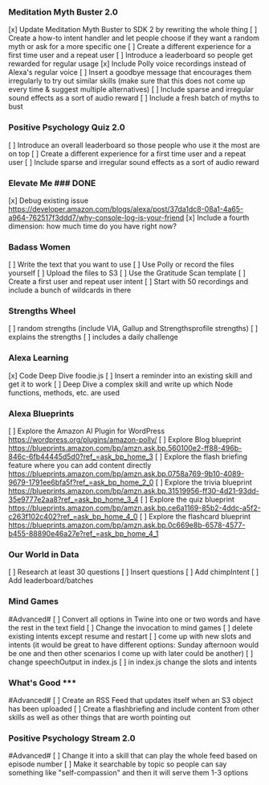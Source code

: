 ### Meditation Myth Buster 2.0 ###
[x] Update Meditation Myth Buster to SDK 2 by rewriting the whole thing
[ ] Create a how-to intent handler and let people choose if they want a random myth or ask for a more specific one
[ ] Create a different experience for a first time user and a repeat user
[ ] Introduce a leaderboard so people get rewarded for regular usage
[x] Include Polly voice recordings instead of Alexa's regular voice
[ ] Insert a goodbye message that encourages them irregularly to try out similar skills (make sure that this does not come up every time & suggest multiple alternatives)
[ ] Include sparse and irregular sound effects as a sort of audio reward
[ ] Include a fresh batch of myths to bust

### Positive Psychology Quiz 2.0 ###
[ ] Introduce an overall leaderboard so those people who use it the most are on top
[ ] Create a different experience for a first time user and a repeat user
[ ] Include sparse and irregular sound effects as a sort of audio reward

### Elevate Me ### DONE ###
[x] Debug existing issue https://developer.amazon.com/blogs/alexa/post/37da1dc8-08a1-4a65-a964-762517f3ddd7/why-console-log-is-your-friend 
[x] Include a fourth dimension: how much time do you have right now? 

### Badass Women ###
[ ] Write the text that you want to use
[ ] Use Polly or record the files yourself
[ ] Upload the files to S3
[ ] Use the Gratitude Scan template
[ ] Create a first user and repeat user intent 
[ ] Start with 50 recordings and include a bunch of wildcards in there 

### Strengths Wheel ###
[ ] random strengths (include VIA, Gallup and Strengthsprofile strengths)
[ ] explains the strengths
[ ] includes a daily challenge

### Alexa Learning ###
[x] Code Deep Dive foodie.js
[ ] Insert a reminder into an existing skill and get it to work
[ ] Deep Dive a complex skill and write up which Node functions, methods, etc. are used

### Alexa Blueprints ###
[ ] Explore the Amazon AI Plugin for WordPress https://wordpress.org/plugins/amazon-polly/
[ ] Explore Blog blueprint https://blueprints.amazon.com/bp/amzn.ask.bp.560100e2-ff88-496b-846c-6fb44445d5d0?ref_=ask_bp_home_3
[ ] Explore the flash briefing feature where you can add content directly https://blueprints.amazon.com/bp/amzn.ask.bp.0758a769-9b10-4089-9679-1791ee6bfa5f?ref_=ask_bp_home_2_0
[ ] Explore the trivia blueprint https://blueprints.amazon.com/bp/amzn.ask.bp.31519956-ff30-4d21-93dd-35e9777e2aa8?ref_=ask_bp_home_3_4
[ ] Explore the quiz blueprint https://blueprints.amazon.com/bp/amzn.ask.bp.ce6a1169-85b2-4ddc-a5f2-c263f102c402?ref_=ask_bp_home_4_0
[ ] Explore the flashcard blueprint https://blueprints.amazon.com/bp/amzn.ask.bp.0c669e8b-6578-4577-b455-88890e46a27e?ref_=ask_bp_home_4_1

### Our World in Data ###
[ ] Research at least 30 questions
[ ] Insert questions
[ ] Add chimpIntent
[ ] Add leaderboard/batches

### Mind Games ###
#Advanced#
[ ] Convert all options in Twine into one or two words and have the rest in the text field
[ ] Change the invocation to mind games
[ ] delete existing intents except resume and restart
[ ] come up with new slots and intents (it would be great to have different options: Sunday afternoon would be one and then other scenarios I come up with later could be another) 
[ ] change speechOutput in index.js
[ ] in index.js change the slots and intents

### What's Good ***
#Advanced#
[ ] Create an RSS Feed that updates itself when an S3 object has been uploaded
[ ] Create a flashbriefing and include content from other skills as well as other things that are worth pointing out

### Positive Psychology Stream 2.0 ###
#Advanced#
[ ] Change it into a skill that can play the whole feed based on episode number
[ ] Make it searchable by topic so people can say something like "self-compassion" and then it will serve them 1-3 options


